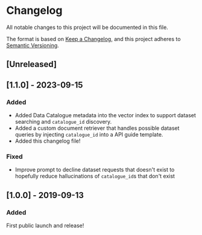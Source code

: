 # Changelog

All notable changes to this project will be documented in this file.

The format is based on [Keep a Changelog](https://keepachangelog.com/en/1.0.0/),
and this project adheres to [Semantic Versioning](https://semver.org/spec/v2.0.0.html).

## [Unreleased]

## [1.1.0] - 2023-09-15

### Added

- Added Data Catalogue metadata into the vector index to support dataset searching and `catalogue_id` discovery.
- Added a custom document retriever that handles possible dataset queries by injecting `catalogue_id` into a API guide template.
- Added this changelog file!

### Fixed

- Improve prompt to decline dataset requests that doesn't exist to hopefully reduce hallucinations of `catalogue_id`s that don't exist

## [1.0.0] - 2019-09-13

### Added
First public launch and release!
